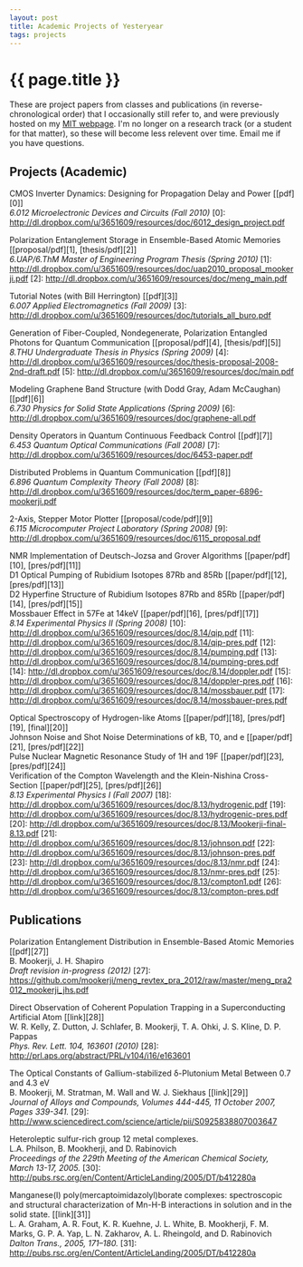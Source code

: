 ```yaml
---
layout: post
title: Academic Projects of Yesteryear
tags: projects
---
```


# {{ page.title }}

These are project papers from classes and publications (in
reverse-chronological order) that I occasionally still refer to, and were
previously hosted on my [MIT webpage](http://web.mit.edu/mookerji/www/). I'm no
longer on a research track (or a student for that matter), so these will become
less relevent over time. Email me if you have questions.

## Projects (Academic)

CMOS Inverter Dynamics: Designing for Propagation Delay and Power \[[pdf][0]\] <br />
_6.012 Microelectronic Devices and Circuits (Fall 2010)_
[0]: http://dl.dropbox.com/u/3651609/resources/doc/6012_design_project.pdf
<br>

Polarization Entanglement Storage in Ensemble-Based Atomic Memories
\[[proposal/pdf][1], [thesis/pdf][2]\] <br />
_6.UAP/6.ThM Master of Engineering Program Thesis (Spring 2010)_
[1]: http://dl.dropbox.com/u/3651609/resources/doc/uap2010_proposal_mookerji.pdf
[2]: http://dl.dropbox.com/u/3651609/resources/doc/meng_main.pdf
<br>

Tutorial Notes (with Bill Herrington) \[[pdf][3]\] <br />
_6.007 Applied Electromagnetics (Fall 2009)_
[3]: http://dl.dropbox.com/u/3651609/resources/doc/tutorials_all_buro.pdf
<br>

Generation of Fiber-Coupled, Nondegenerate, Polarization Entangled Photons for
Quantum Communication \[[proposal/pdf][4], [thesis/pdf][5]\] <br />
_8.THU Undergraduate Thesis in Physics (Spring 2009)_
[4]: http://dl.dropbox.com/u/3651609/resources/doc/thesis-proposal-2008-2nd-draft.pdf
[5]: http://dl.dropbox.com/u/3651609/resources/doc/main.pdf
<br>

Modeling Graphene Band Structure (with Dodd Gray, Adam McCaughan) \[[pdf][6]\]<br />
_6.730 Physics for Solid State Applications (Spring 2009)_
[6]: http://dl.dropbox.com/u/3651609/resources/doc/graphene-all.pdf
<br>

Density Operators in Quantum Continuous Feedback Control \[[pdf][7]\] <br />
_6.453 Quantum Optical Communications (Fall 2008)_
[7]: http://dl.dropbox.com/u/3651609/resources/doc/6453-paper.pdf
<br>

Distributed Problems in Quantum Communication \[[pdf][8]\]<br />
_6.896 Quantum Complexity Theory (Fall 2008)_
[8]: http://dl.dropbox.com/u/3651609/resources/doc/term_paper-6896-mookerji.pdf
<br>

2-Axis, Stepper Motor Plotter \[[proposal/code/pdf][9]\] <br />
_6.115 Microcomputer Project Laboratory (Spring 2008)_
[9]: http://dl.dropbox.com/u/3651609/resources/doc/6115_proposal.pdf
<br>

NMR Implementation of Deutsch-Jozsa and Grover Algorithms \[[paper/pdf][10], [pres/pdf][11]\] <br />
D1 Optical Pumping of Rubidium Isotopes 87Rb and 85Rb \[[paper/pdf][12], [pres/pdf][13]\] <br />
D2 Hyperfine Structure of Rubidium Isotopes 87Rb and 85Rb \[[paper/pdf][14], [pres/pdf][15]\] <br />
Mossbauer Effect in 57Fe at 14keV \[[paper/pdf][16], [pres/pdf][17]\] <br />
_8.14 Experimental Physics II (Spring 2008)_
[10]: http://dl.dropbox.com/u/3651609/resources/doc/8.14/qip.pdf
[11]: http://dl.dropbox.com/u/3651609/resources/doc/8.14/qip-pres.pdf
[12]: http://dl.dropbox.com/u/3651609/resources/doc/8.14/pumping.pdf
[13]: http://dl.dropbox.com/u/3651609/resources/doc/8.14/pumping-pres.pdf
[14]: http://dl.dropbox.com/u/3651609/resources/doc/8.14/doppler.pdf
[15]: http://dl.dropbox.com/u/3651609/resources/doc/8.14/doppler-pres.pdf
[16]: http://dl.dropbox.com/u/3651609/resources/doc/8.14/mossbauer.pdf
[17]: http://dl.dropbox.com/u/3651609/resources/doc/8.14/mossbauer-pres.pdf
<br>

Optical Spectroscopy of Hydrogen-like Atoms \[[paper/pdf][18], [pres/pdf][19], [final][20]\]  <br />
Johnson Noise and Shot Noise Determinations of kB, T0, and e \[[paper/pdf][21], [pres/pdf][22]\] <br />
Pulse Nuclear Magnetic Resonance Study of 1H and 19F \[[paper/pdf][23], [pres/pdf][24]\] <br />
Verification of the Compton Wavelength and the Klein-Nishina Cross-Section \[[paper/pdf][25], [pres/pdf][26]\] <br />
_8.13 Experimental Physics I (Fall 2007)_
[18]: http://dl.dropbox.com/u/3651609/resources/doc/8.13/hydrogenic.pdf
[19]: http://dl.dropbox.com/u/3651609/resources/doc/8.13/hydrogenic-pres.pdf
[20]: http://dl.dropbox.com/u/3651609/resources/doc/8.13/Mookerji-final-8.13.pdf
[21]: http://dl.dropbox.com/u/3651609/resources/doc/8.13/johnson.pdf
[22]: http://dl.dropbox.com/u/3651609/resources/doc/8.13/johnson-pres.pdf
[23]: http://dl.dropbox.com/u/3651609/resources/doc/8.13/nmr.pdf
[24]: http://dl.dropbox.com/u/3651609/resources/doc/8.13/nmr-pres.pdf
[25]: http://dl.dropbox.com/u/3651609/resources/doc/8.13/compton1.pdf
[26]: http://dl.dropbox.com/u/3651609/resources/doc/8.13/compton-pres.pdf
<br>

## Publications

Polarization Entanglement Distribution in Ensemble-Based Atomic Memories
\[[pdf][27]\]<br />
B. Mookerji, J. H. Shapiro <br />
_Draft revision in-progress (2012)_
[27]: https://github.com/mookerji/meng_revtex_pra_2012/raw/master/meng_pra2012_mookerji_jhs.pdf
<br>

Direct Observation of Coherent Population Trapping in a Superconducting
Artificial Atom \[[link][28]\]<br />
W. R. Kelly, Z. Dutton, J. Schlafer, B. Mookerji, T. A. Ohki, J. S. Kline, D. P. Pappas <br />
_Phys. Rev. Lett. 104, 163601 (2010)_
[28]: http://prl.aps.org/abstract/PRL/v104/i16/e163601
<br>

The Optical Constants of Gallium-stabilized δ-Plutonium Metal Between 0.7 and
4.3 eV <br />
B. Mookerji, M. Stratman, M. Wall and W. J. Siekhaus  \[[link][29]\]<br />
_Journal of Alloys and Compounds, Volumes 444-445, 11 October 2007, Pages 339-341._
[29]: http://www.sciencedirect.com/science/article/pii/S0925838807003647
<br>

Heteroleptic sulfur-rich group 12 metal complexes.  <br />
L.A. Philson, B. Mookherji, and D. Rabinovich  <br />
_Proceedings of the 229th Meeting of the American Chemical Society, March 13-17, 2005._
[30]: http://pubs.rsc.org/en/Content/ArticleLanding/2005/DT/b412280a
<br>

Manganese(I) poly(mercaptoimidazolyl)borate complexes: spectroscopic and
structural characterization of Mn-H-B interactions in solution and in the solid
state. \[[link][31]\] <br />
L. A. Graham, A. R. Fout, K. R. Kuehne, J. L. White, B. Mookherji, F. M. Marks,
G. P. A. Yap, L. N. Zakharov, A. L. Rheingold, and D. Rabinovich <br />
_Dalton Trans., 2005, 171–180._
[31]: http://pubs.rsc.org/en/Content/ArticleLanding/2005/DT/b412280a
<br>
